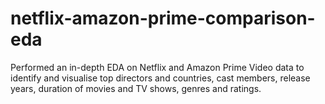 # netflix-amazon-prime-comparison-eda
Performed an in-depth EDA on Netflix and Amazon Prime Video data to identify and visualise top directors and countries, cast members, release years, duration of movies and TV shows, genres and ratings.
